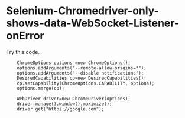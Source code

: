 # Selenium-Chromedriver-only-shows-data-WebSocket-Listener-onError
Try this code.



        ChromeOptions options =new ChromeOptions();
        options.addArguments("--remote-allow-origins=*");
        options.addArguments("--disable notifications");
        DesiredCapabilities cp=new DesiredCapabilities();
        cp.setCapability(ChromeOptions.CAPABILITY, options);
        options.merge(cp);

        WebDriver driver=new ChromeDriver(options);
        driver.manage().window().maximize();
        driver.get("https://google.com");
